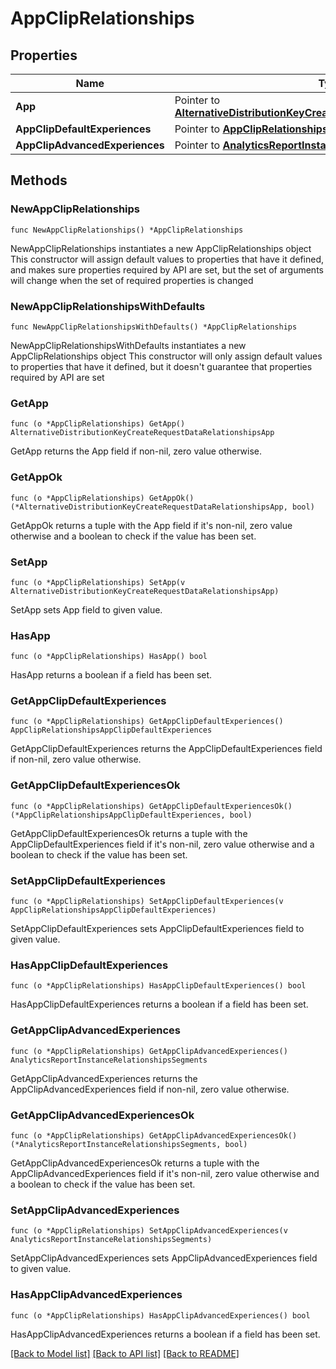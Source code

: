# AppClipRelationships

## Properties

Name | Type | Description | Notes
------------ | ------------- | ------------- | -------------
**App** | Pointer to [**AlternativeDistributionKeyCreateRequestDataRelationshipsApp**](AlternativeDistributionKeyCreateRequestDataRelationshipsApp.md) |  | [optional] 
**AppClipDefaultExperiences** | Pointer to [**AppClipRelationshipsAppClipDefaultExperiences**](AppClipRelationshipsAppClipDefaultExperiences.md) |  | [optional] 
**AppClipAdvancedExperiences** | Pointer to [**AnalyticsReportInstanceRelationshipsSegments**](AnalyticsReportInstanceRelationshipsSegments.md) |  | [optional] 

## Methods

### NewAppClipRelationships

`func NewAppClipRelationships() *AppClipRelationships`

NewAppClipRelationships instantiates a new AppClipRelationships object
This constructor will assign default values to properties that have it defined,
and makes sure properties required by API are set, but the set of arguments
will change when the set of required properties is changed

### NewAppClipRelationshipsWithDefaults

`func NewAppClipRelationshipsWithDefaults() *AppClipRelationships`

NewAppClipRelationshipsWithDefaults instantiates a new AppClipRelationships object
This constructor will only assign default values to properties that have it defined,
but it doesn't guarantee that properties required by API are set

### GetApp

`func (o *AppClipRelationships) GetApp() AlternativeDistributionKeyCreateRequestDataRelationshipsApp`

GetApp returns the App field if non-nil, zero value otherwise.

### GetAppOk

`func (o *AppClipRelationships) GetAppOk() (*AlternativeDistributionKeyCreateRequestDataRelationshipsApp, bool)`

GetAppOk returns a tuple with the App field if it's non-nil, zero value otherwise
and a boolean to check if the value has been set.

### SetApp

`func (o *AppClipRelationships) SetApp(v AlternativeDistributionKeyCreateRequestDataRelationshipsApp)`

SetApp sets App field to given value.

### HasApp

`func (o *AppClipRelationships) HasApp() bool`

HasApp returns a boolean if a field has been set.

### GetAppClipDefaultExperiences

`func (o *AppClipRelationships) GetAppClipDefaultExperiences() AppClipRelationshipsAppClipDefaultExperiences`

GetAppClipDefaultExperiences returns the AppClipDefaultExperiences field if non-nil, zero value otherwise.

### GetAppClipDefaultExperiencesOk

`func (o *AppClipRelationships) GetAppClipDefaultExperiencesOk() (*AppClipRelationshipsAppClipDefaultExperiences, bool)`

GetAppClipDefaultExperiencesOk returns a tuple with the AppClipDefaultExperiences field if it's non-nil, zero value otherwise
and a boolean to check if the value has been set.

### SetAppClipDefaultExperiences

`func (o *AppClipRelationships) SetAppClipDefaultExperiences(v AppClipRelationshipsAppClipDefaultExperiences)`

SetAppClipDefaultExperiences sets AppClipDefaultExperiences field to given value.

### HasAppClipDefaultExperiences

`func (o *AppClipRelationships) HasAppClipDefaultExperiences() bool`

HasAppClipDefaultExperiences returns a boolean if a field has been set.

### GetAppClipAdvancedExperiences

`func (o *AppClipRelationships) GetAppClipAdvancedExperiences() AnalyticsReportInstanceRelationshipsSegments`

GetAppClipAdvancedExperiences returns the AppClipAdvancedExperiences field if non-nil, zero value otherwise.

### GetAppClipAdvancedExperiencesOk

`func (o *AppClipRelationships) GetAppClipAdvancedExperiencesOk() (*AnalyticsReportInstanceRelationshipsSegments, bool)`

GetAppClipAdvancedExperiencesOk returns a tuple with the AppClipAdvancedExperiences field if it's non-nil, zero value otherwise
and a boolean to check if the value has been set.

### SetAppClipAdvancedExperiences

`func (o *AppClipRelationships) SetAppClipAdvancedExperiences(v AnalyticsReportInstanceRelationshipsSegments)`

SetAppClipAdvancedExperiences sets AppClipAdvancedExperiences field to given value.

### HasAppClipAdvancedExperiences

`func (o *AppClipRelationships) HasAppClipAdvancedExperiences() bool`

HasAppClipAdvancedExperiences returns a boolean if a field has been set.


[[Back to Model list]](../README.md#documentation-for-models) [[Back to API list]](../README.md#documentation-for-api-endpoints) [[Back to README]](../README.md)



